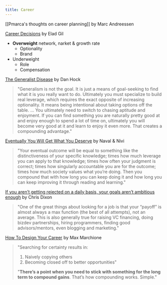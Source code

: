 ```yaml
---
title: Career
---
```

[[Pmarca's thoughts on career planning]] by Marc Andreessen

[Career Decisions](https://blog.eladgil.com/p/career-decisions) by Elad Gil
- **Overweight** network, narket & growth rate
	- Optionality
	- Brand
- Underweight
	- Role
	- Compensation

[The Generalist Disease](https://www.danhock.co/p/generalist-disease) by Dan Hock
> "Generalism is not the goal. It is just a means of goal-seeking to find what it is you really want to do. Ultimately you must specialize to build real leverage, which requires the exact opposite of increasing optionality. It means being intentional about taking options off the table.
> ... 
> You ultimately need to switch to chasing aptitude and enjoyment. If you can find something you are naturally pretty good at and enjoy enough to spend a lot of time on, ultimately you will become very good at it and learn to enjoy it even more. That creates a compounding advantage."

[Eventually You Will Get What You Deserve](https://nav.al/eventually) by Naval & Nivi
> "Your eventual outcome will be equal to something like the distinctiveness of your specific knowledge; times how much leverage you can apply to that knowledge; times how often your judgment is correct; times how singularly accountable you are for the outcome; times how much society values what you’re doing. Then you compound that with how long you can keep doing it and how long you can keep improving it through reading and learning."

[If you aren’t getting rejected on a daily basis, your goals aren’t ambitious enough](https://cdixon.org/2010/09/12/if-you-arent-getting-rejected-on-a-daily-basis-your-goals-arent-ambitious-enough) by Chris Dixon
> "One of the great things about looking for a job is that your “payoff” is almost always a max function (the best of all attempts), not an average. This is also generally true for raising VC financing, doing bizdev partnerships, hiring programmers, finding good advisors/mentors, even blogging and marketing."

[How To Design Your Career](https://www.maxmarchione.com/p/career-design) by Max Marchione
> "Searching for certainty results in:
> 1. Naively copying others
> 2. Becoming closed off to better opportunities"
> 
> "**There’s a point when you need to stick with something for the long term to compound gains**. That’s how compounding works. Simple."

